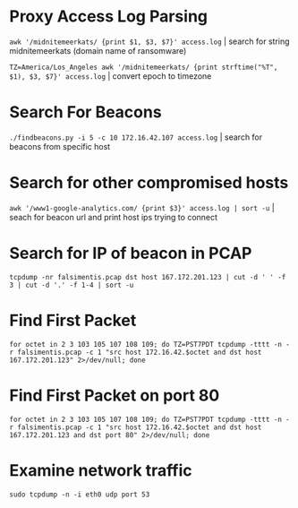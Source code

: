 # Proxy Access Log Parsing
`awk '/midnitemeerkats/ {print $1, $3, $7}' access.log` | search for string midnitemeerkats (domain name of ransomware)

`TZ=America/Los_Angeles awk '/midnitemeerkats/ {print strftime("%T", $1), $3, $7}' access.log` | convert epoch to timezone

# Search For Beacons
`./findbeacons.py -i 5 -c 10 172.16.42.107 access.log` | search for beacons from specific host

# Search for other compromised hosts
`awk '/www1-google-analytics.com/ {print $3}' access.log | sort -u` | seach for beacon url and print host ips trying to connect

# Search for IP of beacon in PCAP
`tcpdump -nr falsimentis.pcap dst host 167.172.201.123 | cut -d ' ' -f 3 | cut -d '.' -f 1-4 | sort -u` 

# Find First Packet
`for octet in 2 3 103 105 107 108 109; do TZ=PST7PDT tcpdump -tttt -n -r falsimentis.pcap -c 1 "src host 172.16.42.$octet and dst host 167.172.201.123" 2>/dev/null; done` 

# Find First Packet on port 80
`for octet in 2 3 103 105 107 108 109; do TZ=PST7PDT tcpdump -tttt -n -r falsimentis.pcap -c 1 "src host 172.16.42.$octet and dst host 167.172.201.123 and dst port 80" 2>/dev/null; done` 


# Examine network traffic 
`sudo tcpdump -n -i eth0 udp port 53`
